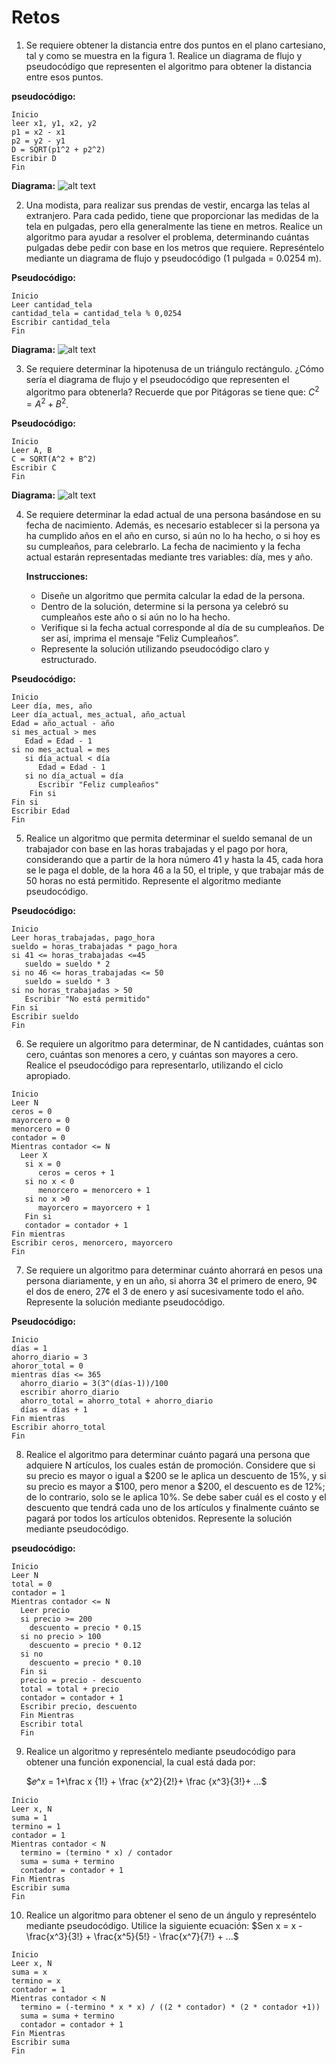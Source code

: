 # Retos
1. Se requiere obtener la distancia entre dos puntos en el plano cartesiano,
tal y como se muestra en la figura 1. Realice un diagrama de flujo y pseudocódigo
que representen el algoritmo para obtener la distancia entre
esos puntos.

**pseudocódigo:**  
```
Inicio  
leer x1, y1, x2, y2  
p1 = x2 - x1  
p2 = y2 - y1  
D = SQRT(p1^2 + p2^2)  
Escribir D  
Fin
```
**Diagrama:**
![alt text](../Retos/Imagenes/distancia.png)

2. Una modista, para realizar sus prendas de vestir, encarga las telas al extranjero.
Para cada pedido, tiene que proporcionar las medidas de la tela
en pulgadas, pero ella generalmente las tiene en metros. Realice un algoritmo
para ayudar a resolver el problema, determinando cuántas pulgadas
debe pedir con base en los metros que requiere. Represéntelo mediante un
diagrama de flujo y pseudocódigo (1 pulgada = 0.0254 m).

**Pseudocódigo:**  
```
Inicio  
Leer cantidad_tela  
cantidad_tela = cantidad_tela % 0,0254   
Escribir cantidad_tela  
Fin
```
**Diagrama:**
![alt text](../Retos/Imagenes/tela.png)

3. Se requiere determinar la hipotenusa de un triángulo rectángulo. ¿Cómo sería el diagrama de flujo y el pseudocódigo que representen el algoritmo para obtenerla? 
Recuerde que por Pitágoras se tiene que: $C^2 = A^2 + B^2$.

**Pseudocódigo:**  
```
Inicio  
Leer A, B  
C = SQRT(A^2 + B^2)  
Escribir C  
Fin
```
**Diagrama:**
![alt text](../Retos/Imagenes/pitagoras.png)

4. Se requiere determinar la edad actual de una persona basándose en su fecha de nacimiento. Además, es necesario establecer si la persona ya ha cumplido años en el año en curso, si aún no lo ha hecho, o si hoy es su cumpleaños, para celebrarlo. La fecha de nacimiento y la fecha actual estarán representadas mediante tres variables: día, mes y año.
    
    **Instrucciones:**
    
    - Diseñe un algoritmo que permita calcular la edad de la persona.
    - Dentro de la solución, determine si la persona ya celebró su cumpleaños este año o si aún no lo ha hecho.
    - Verifique si la fecha actual corresponde al día de su cumpleaños. De ser así, imprima el mensaje “Feliz Cumpleaños”.
    - Represente la solución utilizando pseudocódigo claro y estructurado.

**Pseudocódigo:**  
```
Inicio  
Leer día, mes, año  
Leer día_actual, mes_actual, año_actual  
Edad = año_actual - año  
si mes_actual > mes  
   Edad = Edad - 1  
si no mes_actual = mes  
   si día_actual < día  
      Edad = Edad - 1  
   si no día_actual = día  
      Escribir "Feliz cumpleaños"  
    Fin si  
Fin si  
Escribir Edad  
Fin  
```
5. Realice un algoritmo que permita determinar el sueldo semanal de un trabajador con base en las horas trabajadas y el pago por hora, considerando que a partir de la hora número 41 y hasta la 45, cada hora se le paga el doble, de la hora 46 a la 50, el triple, y que trabajar
más de 50 horas no está permitido. Represente el algoritmo mediante pseudocódigo.

**Pseudocódigo:** 
``` 
Inicio  
Leer horas_trabajadas, pago_hora  
sueldo = horas_trabajadas * pago_hora  
si 41 <= horas_trabajadas <=45  
   sueldo = sueldo * 2  
si no 46 <= horas_trabajadas <= 50  
   sueldo = sueldo * 3  
si no horas_trabajadas > 50  
   Escribir "No está permitido"  
Fin si  
Escribir sueldo  
Fin  
```
6. Se requiere un algoritmo para determinar, de N cantidades, cuántas son cero, cuántas son menores a cero, y cuántas son mayores a cero. Realice el pseudocódigo para representarlo, utilizando el ciclo apropiado.
```
Inicio  
Leer N   
ceros = 0  
mayorcero = 0  
menorcero = 0   
contador = 0  
Mientras contador <= N  
  Leer X  
   si x = 0  
      ceros = ceros + 1  
   si no x < 0  
      menorcero = menorcero + 1  
   si no x >0  
      mayorcero = mayorcero + 1  
   Fin si  
   contador = contador + 1  
Fin mientras  
Escribir ceros, menorcero, mayorcero  
Fin  
```
7. Se requiere un algoritmo para determinar cuánto ahorrará en pesos una persona diariamente, y en un año, si ahorra 3¢ el primero de enero, 9¢ el dos de enero, 27¢ el 3 de enero y así sucesivamente todo el año. Represente la solución mediante pseudocódigo.

**Pseudocódigo:**  
```
Inicio  
días = 1
ahorro_diario = 3
ahoror_total = 0
mientras días <= 365   
  ahorro_diario = 3(3^(días-1))/100  
  escribir ahorro_diario
  ahorro_total = ahorro_total + ahorro_diario  
  días = días + 1  
Fin mientras  
Escribir ahorro_total  
Fin
```
8. Realice el algoritmo para determinar cuánto pagará una persona que adquiere N artículos, los cuales están de promoción. Considere que si su precio es mayor o igual a $200 se le aplica un descuento de 15%, y si su precio es mayor a $100, pero menor a $200, el descuento es de 12%; de lo contrario, solo se le aplica 10%. Se debe saber cuál es el costo y el descuento que tendrá cada uno de los artículos y finalmente cuánto se pagará por todos los artículos obtenidos. Represente la solución mediante pseudocódigo.

**pseudocódigo:**  
```
Inicio  
Leer N  
total = 0  
contador = 1  
Mientras contador <= N  
  Leer precio  
  si precio >= 200  
    descuento = precio * 0.15  
  si no precio > 100     
    descuento = precio * 0.12  
  si no  
    descuento = precio * 0.10  
  Fin si  
  precio = precio - descuento  
  total = total + precio  
  contador = contador + 1   
  Escribir precio, descuento    
  Fin Mientras   
  Escribir total  
  Fin
  ```
9. Realice un algoritmo y represéntelo mediante pseudocódigo para obtener una función exponencial, la cual está dada por:
    
    $𝑒^𝑥 = 1+\frac x {1!} + \frac {x^2}{2!}+ \frac {x^3}{3!}+ …$
```
Inicio  
Leer x, N  
suma = 1  
termino = 1  
contador = 1  
Mientras contador < N  
  termino = (termino * x) / contador  
  suma = suma + termino  
  contador = contador + 1
Fin Mientras
Escribir suma
Fin
```
10. Realice un algoritmo para obtener el seno de un ángulo y represéntelo mediante pseudocódigo. Utilice la siguiente ecuación:
$Sen x = x - \frac{x^3}{3!} + \frac{x^5}{5!} - \frac{x^7}{7!} + ...$
```
Inicio  
Leer x, N  
suma = x  
termino = x  
contador = 1  
Mientras contador < N  
  termino = (-termino * x * x) / ((2 * contador) * (2 * contador +1)) 
  suma = suma + termino
  contador = contador + 1  
Fin Mientras  
Escribir suma   
Fin
```